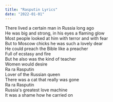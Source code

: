 ```yaml
---
title: "Rasputin Lyrics"
date: "2022-01-01"
---
```


There lived a certain man in Russia long ago   
He was big and strong, in his eyes a flaming glow  
Most people looked at him with terror and with fear  
But to Moscow chicks he was such a lovely dear  
He could preach the Bible like a preacher  
Full of ecstasy and fire  
But he also was the kind of teacher  
Women would desire  
Ra ra Rasputin  
Lover of the Russian queen  
There was a cat that really was gone  
Ra ra Rasputin  
Russia's greatest love machine  
It was a shame how he carried on  

